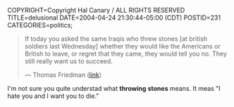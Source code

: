 COPYRIGHT=Copyright Hal Canary / ALL RIGHTS RESERVED
TITLE=delusional
DATE=2004-04-24 21:30:44-05:00 (CDT)
POSTID=231
CATEGORIES=politics;

> If today you asked the same Iraqis who threw stones \[at british soldiers last Wednesday\] whether they would like the Americans or British to leave, or regret that they came, they would tell you no. They still really want us to succeed.
> 
> — Thomas Friedman ([link](http://www.nytimes.com/2004/04/25/opinion/25FRIE.html))

I'm not sure you quite understad what **throwing stones** means. It meas "I hate you and I want you to die."
